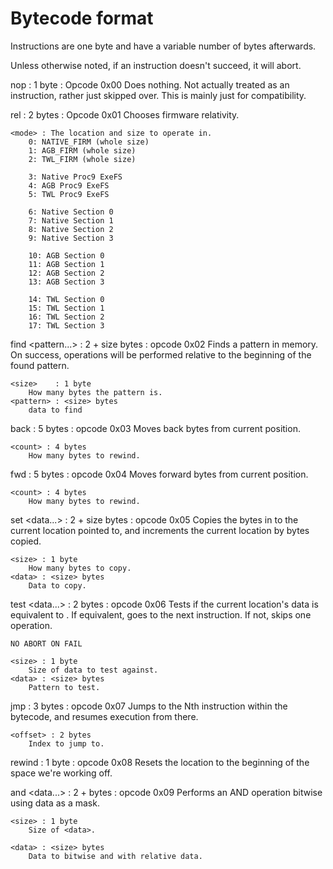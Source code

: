 Bytecode format
===================

Instructions are one byte and have a variable number of bytes afterwards.

Unless otherwise noted, if an instruction doesn't succeed, it will abort.

nop : 1 byte : Opcode 0x00
	Does nothing. Not actually treated as an instruction,
    rather just skipped over. This is mainly just for compatibility.

rel <mode> : 2 bytes : Opcode 0x01
	Chooses firmware relativity.

	<mode> : The location and size to operate in.
		0: NATIVE_FIRM (whole size)
		1: AGB_FIRM (whole size)
		2: TWL_FIRM (whole size)

		3: Native Proc9 ExeFS
		4: AGB Proc9 ExeFS
		5: TWL Proc9 ExeFS

		6: Native Section 0
		7: Native Section 1
		8: Native Section 2
		9: Native Section 3

		10: AGB Section 0
		11: AGB Section 1
		12: AGB Section 2
		13: AGB Section 3

		14: TWL Section 0
		15: TWL Section 1
		16: TWL Section 2
		17: TWL Section 3

find <size> <pattern...> : 2 + size bytes : opcode 0x02
	Finds a pattern in memory. On success, operations
	will be performed relative to the beginning of the found pattern.

	<size>    : 1 byte
		How many bytes the pattern is.
	<pattern> : <size> bytes
		data to find

back <count> : 5 bytes : opcode 0x03
	Moves back <count> bytes from current position.

	<count> : 4 bytes
		How many bytes to rewind.

fwd <count> : 5 bytes : opcode 0x04
	Moves forward <count> bytes from current position.

	<count> : 4 bytes
		How many bytes to rewind.

set <size> <data...> : 2 + size bytes : opcode 0x05
	Copies the bytes in <data> to the current location pointed to,
	and increments the current location by <size> bytes copied.

	<size> : 1 byte
		How many bytes to copy.
	<data> : <size> bytes
		Data to copy.

test <size> <data...> : 2 bytes : opcode 0x06
	Tests if the current location's data is equivalent to <data>.
	If equivalent, goes to the next instruction. If not, skips
	one operation.

	NO ABORT ON FAIL

	<size> : 1 byte
		Size of data to test against.
	<data> : <size> bytes
		Pattern to test.

jmp <offset> : 3 bytes : opcode 0x07
	Jumps to the Nth instruction within the bytecode, and
    resumes execution from there.

	<offset> : 2 bytes
		Index to jump to.

rewind : 1 byte : opcode 0x08
	Resets the location to the beginning of the space we're working off.

and <size> <data...> : 2 + <size> bytes : opcode 0x09
	Performs an AND operation bitwise using data as a mask.

	<size> : 1 byte
		Size of <data>.

	<data> : <size> bytes
		Data to bitwise and with relative data.
